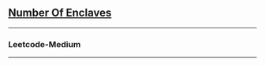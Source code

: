 <h2><a href="https://leetcode.com/problems/number-of-enclaves/">Number Of Enclaves</a></h2>
<hr>
<h3>Leetcode-Medium</h3>
<hr>
